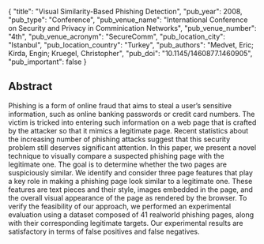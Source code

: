 {
  "title": "Visual Similarity-Based Phishing Detection",
  "pub_year": 2008,
  "pub_type": "Conference",
  "pub_venue_name": "International Conference on Security and Privacy in Comminication Networks",
  "pub_venue_number": "4th",
  "pub_venue_acronym": "SecureComm",
  "pub_location_city": "Istanbul",
  "pub_location_country": "Turkey",
  "pub_authors": "Medvet, Eric; Kirda, Engin; Kruegel, Christopher",
  "pub_doi": "10.1145/1460877.1460905",
  "pub_important": false
}

## Abstract
Phishing is a form of online fraud that aims to steal a user’s sensitive information, such as online banking passwords or credit card numbers. The victim is tricked into entering such information on a web page that is crafted by the attacker so that it mimics a legitimate page. Recent statistics about the increasing number of phishing attacks suggest that this security problem still deserves significant attention. In this paper, we present a novel technique to visually compare a suspected phishing page with the legitimate one. The goal is to determine whether the two pages are suspiciously similar. We identify and consider three page features that play a key role in making a phishing page look similar to a legitimate one. These features are text pieces and their style, images embedded in the page, and the overall visual appearance of the page as rendered by the browser. To verify the feasibility of our approach, we performed an experimental evaluation using a dataset composed of 41 realworld phishing pages, along with their corresponding legitimate targets. Our experimental results are satisfactory in terms of false positives and false negatives.
